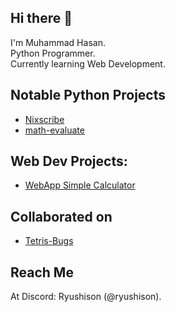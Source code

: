 ## Hi there 👋
I'm Muhammad Hasan.\
Python Programmer.\
Currently learning Web Development.
## Notable Python Projects
- [Nixscribe](https://github.com/mhasanali2010/nixscribe)
- [math-evaluate](https://github.com/mhasanali2010/math-evaluate)
## Web Dev Projects:
- [WebApp Simple Calculator](https://github.com/mhasanali2010/webapp-simple-calculator)
## Collaborated on
- [Tetris-Bugs](https://github.com/zishankadri/tetris-bugs)
## Reach Me
At Discord: Ryushison (@ryushison).
